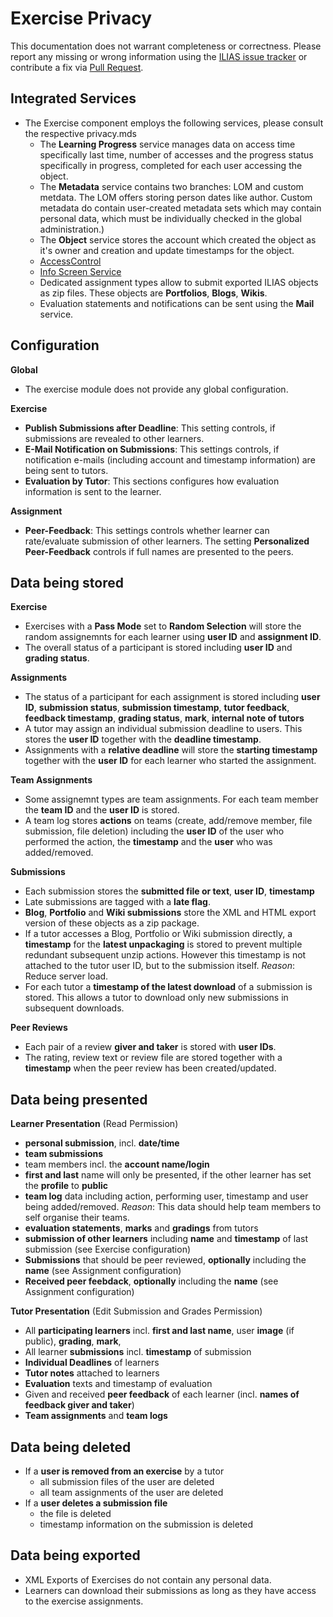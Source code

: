 # Exercise Privacy

This documentation does not warrant completeness or correctness. Please report any
missing or wrong information using the [ILIAS issue tracker](https://mantis.ilias.de)
or contribute a fix via [Pull Request](../../../docs/development/contributing.md#pull-request-to-the-repositories).

## Integrated Services

- The Exercise component employs the following services, please consult the respective privacy.mds
    - The **Learning Progress** service manages data on access time specifically last time, number of accesses and the progress status specifically in progress, completed for each user accessing the object.
    - The **Metadata** service contains two branches: LOM and custom metdata. The LOM offers storing person dates like author. Custom metadata do contain user-created metadata sets which may contain personal data, which must be individually checked in the global administration.)
    - The **Object** service stores the account which created the
      object as it's owner and creation and update timestamps for the
      object.
    - [AccessControl](../../ILIAS/AccessControl/PRIVACY.md)
    - [Info Screen Service](../../ILIAS/InfoScreen/PRIVACY.md)
    - Dedicated assignment types allow to submit exported ILIAS objects as zip files. These objects are **Portfolios**, **Blogs**, **Wikis**.
    - Evaluation statements and notifications can be sent using the **Mail** service.

## Configuration

**Global**

  - The exercise module does not provide any global configuration.

**Exercise**

  - **Publish Submissions after Deadline**: This setting controls, if submissions are revealed to other learners.
  - **E-Mail Notification on Submissions**: This settings controls, if notification e-mails (including account and timestamp information) are being sent to tutors.
  - **Evaluation by Tutor**: This sections configures how evaluation information is sent to the learner.

**Assignment**

  - **Peer-Feedback**: This settings controls whether learner can rate/evaluate submission of other learners. The setting **Personalized Peer-Feedback** controls if full names are presented to the peers.

## Data being stored

**Exercise**
- Exercises with a **Pass Mode** set to **Random Selection** will store the random assignemnts for each learner using **user ID** and **assignment ID**.
- The overall status of a participant is stored including **user ID** and **grading status**.

**Assignments**
- The status of a participant for each assignment is stored including **user ID**, **submission status**, **submission timestamp**, **tutor feedback**, **feedback timestamp**, **grading status**, **mark**, **internal note of tutors**
- A tutor may assign an individual submission deadline to users. This stores the **user ID** together with the **deadline timestamp**.
- Assignments with a **relative deadline** will store the **starting timestamp** together with the **user ID** for each learner who started the assignment.

**Team Assignments**
- Some assignemnt types are team assignments. For each team member the **team ID** and the **user ID** is stored.
- A team log stores **actions** on teams (create, add/remove member, file submission, file deletion) including the **user ID** of the user who performed the action, the **timestamp** and the **user** who was added/removed.

**Submissions**
- Each submission stores the **submitted file or text**, **user ID**, **timestamp**
- Late submissions are tagged with a **late flag**.
- **Blog**, **Portfolio** and **Wiki submissions** store the XML and HTML export version of these objects as a zip package.
- If a tutor accesses a Blog, Portfolio or Wiki submission directly, a **timestamp** for the **latest unpackaging** is stored to prevent multiple redundant subsequent unzip actions. However this timestamp is not attached to the tutor user ID, but to the submission itself. _Reason_: Reduce server load.
- For each tutor a **timestamp of the latest download** of a submission is stored. This allows a tutor to download only new submissions in subsequent downloads.

**Peer Reviews**
- Each pair of a review **giver and taker** is stored with **user IDs**.
- The rating, review text or review file are stored together with a **timestamp** when the peer review has been created/updated.

## Data being presented

**Learner Presentation** (Read Permission)
- **personal submission**, incl. **date/time**
- **team submissions**
- team members incl. the **account name/login**
- **first and last** name will only be presented, if the other learner has set the **profile** to **public**
- **team log** data including action, performing user, timestamp and user being added/removed. _Reason_: This data should help team members to self organise their teams.
- **evaluation statements**, **marks** and **gradings** from tutors
- **submission of other learners** including **name** and **timestamp** of last submission (see Exercise configuration)
- **Submissions** that should be peer reviewed, **optionally** including the **name** (see Assignment configuration)
- **Received peer feebdack**, **optionally** including the **name** (see Assignment configuration)

**Tutor Presentation** (Edit Submission and Grades Permission)
- All **participating learners** incl. **first and last name**, user **image** (if public), **grading**, **mark**, 
- All learner **submissions** incl. **timestamp** of submission
- **Individual Deadlines** of learners
- **Tutor notes** attached to learners
- **Evaluation** texts and timestamp of evaluation
- Given and received **peer feedback** of each learner (incl. **names of feedback giver and taker**)
- **Team assignments** and **team logs**

## Data being deleted

- If a **user is removed from an exercise** by a tutor
  - all submission files of the user are deleted
  - all team assignments of the user are deleted
- If a **user deletes a submission file**
  - the file is deleted
  - timestamp information on the submission is deleted


## Data being exported

- XML Exports of Exercises do not contain any personal data.
- Learners can download their submissions as long as they have access to the exercise assignments.
